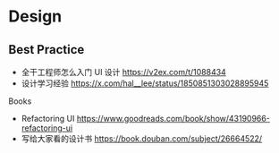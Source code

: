 # Design


## Best Practice
- 全干工程师怎么入门 UI 设计 https://v2ex.com/t/1088434
- 设计学习经验 https://x.com/hal__lee/status/1850851303028895945

Books
- Refactoring UI https://www.goodreads.com/book/show/43190966-refactoring-ui
- 写给大家看的设计书 https://book.douban.com/subject/26664522/
